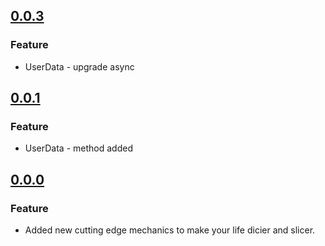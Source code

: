 ## [0.0.3](2023-12-08)
### Feature

* UserData - upgrade async 

## [0.0.1](2023-12-08)
### Feature

* UserData - method added 

## [0.0.0](2023-12-08)
### Feature

* Added new cutting edge mechanics to make your life dicier and slicer.



